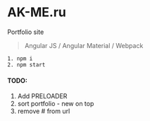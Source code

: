 # AK-ME.ru
Portfolio site
> Angular JS / Angular Material / Webpack
````
1. npm i
2. npm start
````

#### TODO:
1. Add PRELOADER
6. sort portfolio - new on top
9. remove # from url
